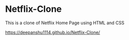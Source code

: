 # Netflix-Clone
This is a clone of Netflix Home Page using HTML and CSS

https://deepanshu1114.github.io/Netflix-Clone/
